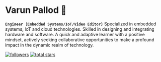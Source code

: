 # Varun Pallod 🤖
**`Engineer (Embedded Systems/IoT/Video Editor)`**
Specialized in embedded systems, IoT and cloud technologies. Skilled in designing and integrating hardware and software. A quick and adaptive learner with a positive mindset, actively seeking collaborative opportunities to make a profound impact in the dynamic realm of technology.

  <p align="left">
  </a> 
      <a href="https://github.com/Varun Pallod?tab=followers">
         <img alt="followers" title="Follow me on Github" src="https://custom-icon-badges.demolab.com/github/followers/ForrestKnight?color=236ad3&labelColor=1155ba&style=for-the-badge&logo=person-add&label=Follow&logoColor=white"/></a>
      <a href="https://github.com/ForrestKnight?tab=repositories&sort=stargazers">
         <img alt="total stars" title="Total stars on GitHub" src="https://custom-icon-badges.demolab.com/github/stars/ForrestKnight?color=55960c&style=for-the-badge&labelColor=488207&logo=star"/></a>
   </p>


<!---
vpxhm/vpxhm is a ✨ special ✨ repository because its `README.md` (this file) appears on your GitHub profile.
You can click the Preview link to take a look at your changes.
--->
